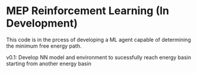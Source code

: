 # MEP Reinforcement Learning (In Development)


This code is in the prcess of developing a ML agent capable of determining 
the minimum free energy path.

v0.1: Develop NN model and environment to sucessfully reach energy basin starting from
      another energy basin
